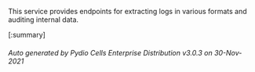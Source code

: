






This service provides endpoints for extracting logs in various formats and auditing internal data.

[:summary]

###### Auto generated by Pydio Cells Enterprise Distribution v3.0.3 on 30-Nov-2021
